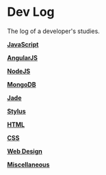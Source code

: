 # Dev Log

The log of a developer's studies.

**[JavaScript](https://github.com/eoop/dev-log/blob/master/resources/javascript.md)**

**[AngularJS](https://github.com/eoop/dev-log/blob/master/resources/angularjs.md)**

**[NodeJS](https://github.com/eoop/dev-log/blob/master/resources/nodejs.md)**

**[MongoDB](https://github.com/eoop/dev-log/blob/master/resources/mongodb.md)**

**[Jade](https://github.com/eoop/dev-log/blob/master/resources/jade.md)**

**[Stylus](https://github.com/eoop/dev-log/blob/master/resources/stylus.md)**

**[HTML](https://github.com/eoop/dev-log/blob/master/resources/html.md)**

**[CSS](https://github.com/eoop/dev-log/blob/master/resources/css.md)**

**[Web Design](https://github.com/eoop/dev-log/blob/master/resources/web-design.md)**

**[Miscellaneous](https://github.com/eoop/dev-log/blob/master/resources/miscellaneous.md)**




